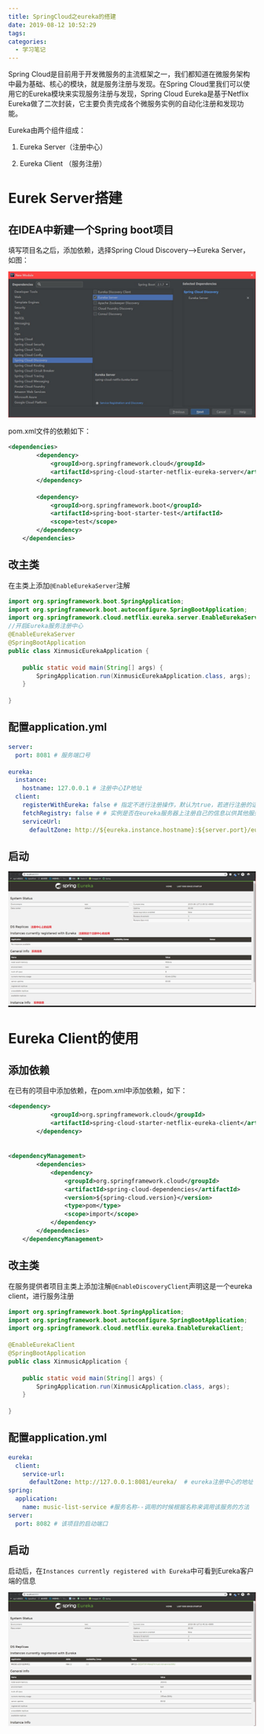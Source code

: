 ```yaml
---
title: SpringCloud之eureka的搭建
date: 2019-08-12 10:52:29
tags:
categories:
  - 学习笔记
---
```


Spring Cloud是目前用于开发微服务的主流框架之一，我们都知道在微服务架构中最为基础、核心的模块，就是服务注册与发现。在Spring Cloud里我们可以使用它的Eureka模块来实现服务注册与发现，Spring Cloud Eureka是基于Netflix Eureka做了二次封装，它主要负责完成各个微服务实例的自动化注册和发现功能。  

Eureka由两个组件组成：

1. Eureka Server（注册中心）

2. Eureka Client （服务注册）

<!--more-->

# Eurek Server搭建

## 在IDEA中新建一个Spring boot项目

填写项目名之后，添加依赖，选择Spring Cloud Discovery-->Eureka Server，如图：

![](../images/Snipaste_2019-08-12_11-00-21.jpg)

pom.xml文件的依赖如下：

```xml
<dependencies>
        <dependency>
            <groupId>org.springframework.cloud</groupId>
            <artifactId>spring-cloud-starter-netflix-eureka-server</artifactId>
        </dependency>

        <dependency>
            <groupId>org.springframework.boot</groupId>
            <artifactId>spring-boot-starter-test</artifactId>
            <scope>test</scope>
        </dependency>
    </dependencies>
```

## 改主类

在主类上添加`@EnableEurekaServer`注解

```java
import org.springframework.boot.SpringApplication;
import org.springframework.boot.autoconfigure.SpringBootApplication;
import org.springframework.cloud.netflix.eureka.server.EnableEurekaServer;
//开启Eureka服务注册中心
@EnableEurekaServer
@SpringBootApplication
public class XinmusicEurekaApplication {

    public static void main(String[] args) {
        SpringApplication.run(XinmusicEurekaApplication.class, args);
    }

}
```

## 配置application.yml

```yaml
server:
  port: 8081 # 服务端口号

eureka:
  instance:
    hostname: 127.0.0.1 # 注册中心IP地址
  client:
    registerWithEureka: false # 指定不进行注册操作，默认为true，若进行注册的话，会显示在Eureka信息面板上
    fetchRegistry: false # # 实例是否在eureka服务器上注册自己的信息以供其他服务发现，默认为true 如果是做高可用的发现服务那就要改成true
    serviceUrl:
      defaultZone: http://${eureka.instance.hostname}:${server.port}/eureka/ # 指定注册中心的地址
```

## 启动

![](../images/Snipaste_2019-08-12_11-23-22.jpg)

# Eureka Client的使用

## 添加依赖

在已有的项目中添加依赖，在pom.xml中添加依赖，如下：

```xml
<dependency>
            <groupId>org.springframework.cloud</groupId>
            <artifactId>spring-cloud-starter-netflix-eureka-client</artifactId>
        </dependency>


<dependencyManagement>
        <dependencies>
            <dependency>
                <groupId>org.springframework.cloud</groupId>
                <artifactId>spring-cloud-dependencies</artifactId>
                <version>${spring-cloud.version}</version>
                <type>pom</type>
                <scope>import</scope>
            </dependency>
        </dependencies>
    </dependencyManagement>
```

## 改主类

在服务提供者项目主类上添加注解`@EnableDiscoveryClient`声明这是一个eureka client，进行服务注册

```java
import org.springframework.boot.SpringApplication;
import org.springframework.boot.autoconfigure.SpringBootApplication;
import org.springframework.cloud.netflix.eureka.EnableEurekaClient;

@EnableEurekaClient
@SpringBootApplication
public class XinmusicApplication {

    public static void main(String[] args) {
        SpringApplication.run(XinmusicApplication.class, args);
    }

}

```

## 配置application.yml

```yml
eureka:
  client:
    service-url:
      defaultZone: http://127.0.0.1:8081/eureka/  # eureka注册中心的地址
spring:
  application:
    name: music-list-service #服务名称--调用的时候根据名称来调用该服务的方法
server:
  port: 8082 # 该项目的启动端口
```

## 启动

启动后，在`Instances currently registered with Eureka`中可看到Eureka客户端的信息

![](../images/Snipaste_2019-08-12_11-40-27.jpg)